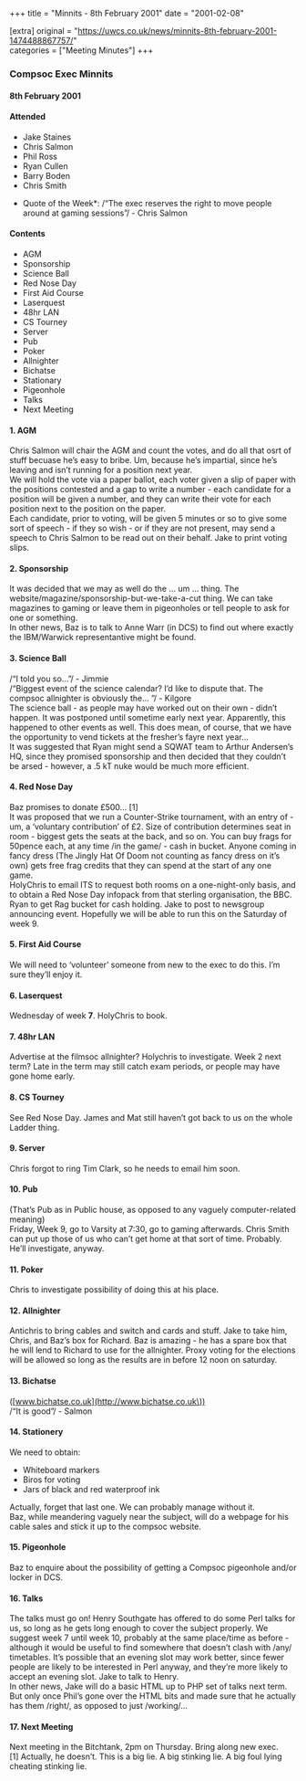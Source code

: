 +++
title = "Minnits - 8th February 2001"
date = "2001-02-08"

[extra]
original = "https://uwcs.co.uk/news/minnits-8th-february-2001-1474488867757/"    
categories = ["Meeting Minutes"]
+++

### Compsoc Exec Minnits

#### 8th February 2001

#### Attended

  - Jake Staines
  - Chris Salmon
  - Phil Ross
  - Ryan Cullen
  - Barry Boden
  - Chris Smith

<!-- end list -->

  - Quote of the Week\*: /“The exec reserves the right to move people around at gaming sessions”/ - Chris Salmon

#### Contents

  - AGM
  - Sponsorship
  - Science Ball
  - Red Nose Day
  - First Aid Course
  - Laserquest
  - 48hr LAN
  - CS Tourney
  - Server
  - Pub
  - Poker
  - Allnighter
  - Bichatse
  - Stationary
  - Pigeonhole
  - Talks
  - Next Meeting

#### 1\. AGM

Chris Salmon will chair the AGM and count the votes, and do all that osrt of stuff becuase he’s easy to bribe. Um, because he’s impartial, since he’s leaving and isn’t running for a position next year.  
We will hold the vote via a paper ballot, each voter given a slip of paper with the positions contested and a gap to write a number - each candidate for a position will be given a number, and they can write their vote for each position next to the position on the paper.  
Each candidate, prior to voting, will be given 5 minutes or so to give some sort of speech - if they so wish - or if they are not present, may send a speech to Chris Salmon to be read out on their behalf. Jake to print voting slips.

#### 2\. Sponsorship

It was decided that we may as well do the … um … thing. The website/magazine/sponsorship-but-we-take-a-cut thing. We can take magazines to gaming or leave them in pigeonholes or tell people to ask for one or something.  
In other news, Baz is to talk to Anne Warr (in DCS) to find out where exactly the IBM/Warwick representantive might be found.

#### 3\. Science Ball

/“I told you so…”/ - Jimmie  
/“Biggest event of the science calendar? I’d like to dispute that. The compsoc allnighter is obviously the… ”/ - Kilgore  
The science ball - as people may have worked out on their own - didn’t happen. It was postponed until sometime early next year. Apparently, this happened to other events as well. This does mean, of course, that we have the opportunity to vend tickets at the fresher’s fayre next year…  
It was suggested that Ryan might send a SQWAT team to Arthur Andersen’s HQ, since they promised sponsorship and then decided that they couldn’t be arsed - however, a .5 kT nuke would be much more efficient.

#### 4\. Red Nose Day

Baz promises to donate £500… \[1\]  
It was proposed that we run a Counter-Strike tournament, with an entry of - um, a ‘voluntary contribution’ of £2. Size of contribution determines seat in room - biggest gets the seats at the back, and so on. You can buy frags for 50pence each, at any time /in the game/ - cash in bucket. Anyone coming in fancy dress (The Jingly Hat Of Doom not counting as fancy dress on it’s own) gets free frag credits that they can spend at the start of any one game.  
HolyChris to email ITS to request both rooms on a one-night-only basis, and to obtain a Red Nose Day infopack from that sterling organisation, the BBC. Ryan to get Rag bucket for cash holding. Jake to post to newsgroup announcing event. Hopefully we will be able to run this on the Saturday of week 9.

#### 5\. First Aid Course

We will need to ‘volunteer’ someone from new to the exec to do this. I’m sure they’ll enjoy it.

#### 6\. Laserquest

Wednesday of week **7**. HolyChris to book.

#### 7\. 48hr LAN

Advertise at the filmsoc allnighter? Holychris to investigate. Week 2 next term? Late in the term may still catch exam periods, or people may have gone home early.

#### 8\. CS Tourney

See Red Nose Day. James and Mat still haven’t got back to us on the whole Ladder thing.

#### 9\. Server

Chris forgot to ring Tim Clark, so he needs to email him soon.

#### 10\. Pub

(That’s Pub as in Public house, as opposed to any vaguely computer-related meaning)  
Friday, Week 9, go to Varsity at 7:30, go to gaming afterwards. Chris Smith can put up those of us who can’t get home at that sort of time. Probably. He’ll investigate, anyway.

#### 11\. Poker

Chris to investigate possibility of doing this at his place.

#### 12\. Allnighter

Antichris to bring cables and switch and cards and stuff. Jake to take him, Chris, and Baz’s box for Richard. Baz is amazing - he has a spare box that he will lend to Richard to use for the allnighter. Proxy voting for the elections will be allowed so long as the results are in before 12 noon on saturday.

#### 13\. Bichatse

([www.bichatse.co.uk](http://www.bichatse.co.uk\))  
/“It is good”/ - Salmon

#### 14\. Stationery

We need to obtain:

  - Whiteboard markers
  - Biros for voting
  - Jars of black and red waterproof ink

Actually, forget that last one. We can probably manage without it.  
Baz, while meandering vaguely near the subject, will do a webpage for his cable sales and stick it up to the compsoc website.

#### 15\. Pigeonhole

Baz to enquire about the possibility of getting a Compsoc pigeonhole and/or locker in DCS.

#### 16\. Talks

The talks must go on\! Henry Southgate has offered to do some Perl talks for us, so long as he gets long enough to cover the subject properly. We suggest week 7 until week 10, probably at the same place/time as before - although it would be useful to find somewhere that doesn’t clash with /any/ timetables. It’s possible that an evening slot may work better, since fewer people are likely to be interested in Perl anyway, and they’re more likely to accept an evening slot. Jake to talk to Henry.  
In other news, Jake will do a basic HTML up to PHP set of talks next term. But only once Phil’s gone over the HTML bits and made sure that he actually has them /right/, as opposed to just /working/…

#### 17\. Next Meeting

Next meeting in the Bitchtank, 2pm on Thursday. Bring along new exec.  
\[1\] Actually, he doesn’t. This is a big lie. A big stinking lie. A big foul lying cheating stinking lie.

